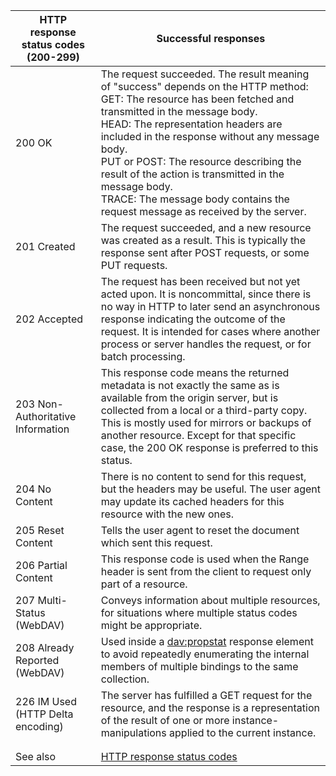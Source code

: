 |HTTP response status codes (200-299)|Successful responses|
|---|---|
|200 OK|The request succeeded. The result meaning of "success" depends on the HTTP method:<br/>GET: The resource has been fetched and transmitted in the message body.<br/>HEAD: The representation headers are included in the response without any message body.<br/>PUT or POST: The resource describing the result of the action is transmitted in the message body.<br/>TRACE: The message body contains the request message as received by the server.|
|201 Created|The request succeeded, and a new resource was created as a result. This is typically the response sent after POST requests, or some PUT requests.|
|202 Accepted|The request has been received but not yet acted upon. It is noncommittal, since there is no way in HTTP to later send an asynchronous response indicating the outcome of the request. It is intended for cases where another process or server handles the request, or for batch processing.|
|203 Non-Authoritative Information|This response code means the returned metadata is not exactly the same as is available from the origin server, but is collected from a local or a third-party copy. This is mostly used for mirrors or backups of another resource. Except for that specific case, the 200 OK response is preferred to this status.|
|204 No Content|There is no content to send for this request, but the headers may be useful. The user agent may update its cached headers for this resource with the new ones.|
|205 Reset Content|Tells the user agent to reset the document which sent this request.|
|206 Partial Content|This response code is used when the Range header is sent from the client to request only part of a resource.|
|207 Multi-Status (WebDAV)|Conveys information about multiple resources, for situations where multiple status codes might be appropriate.|
|208 Already Reported (WebDAV)|Used inside a <dav:propstat> response element to avoid repeatedly enumerating the internal members of multiple bindings to the same collection.|
|226 IM Used (HTTP Delta encoding)|The server has fulfilled a GET request for the resource, and the response is a representation of the result of one or more instance-manipulations applied to the current instance.|
|||
|||
|See also|[HTTP response status codes](https://github.com/Velorei/HTTP/blob/main/HTTP_status_codes/HTTP_status_codes.md)|
